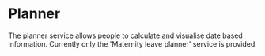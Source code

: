Planner
=======

The planner service allows people to calculate and visualise date based
information. Currently only the 'Maternity leave planner' service is provided.
